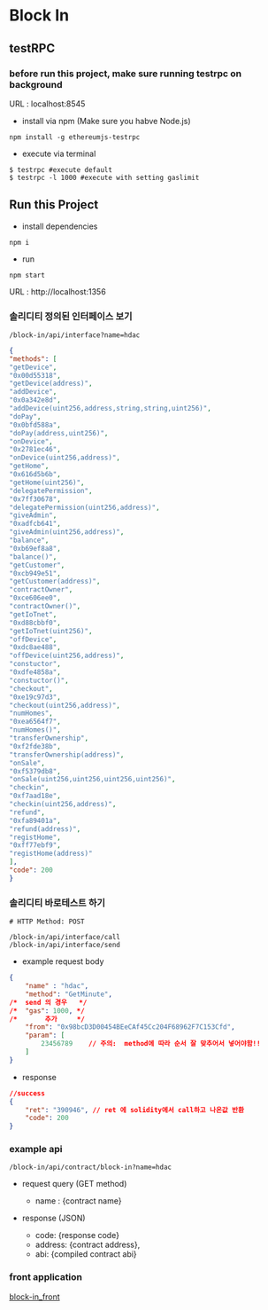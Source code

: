 # Block In
## testRPC
### before run this project, make sure running testrpc on background 
URL : localhost:8545
- install via npm (Make sure you habve Node.js)

``` shell
npm install -g ethereumjs-testrpc
```
- execute via terminal
``` shell
$ testrpc #execute default
$ testrpc -l 1000 #execute with setting gaslimit
```

## Run this Project
- install dependencies
``` shell
npm i
```

- run
``` shell
npm start
```

URL : http://localhost:1356

### 솔리디티 정의된 인터페이스 보기
``` shell
/block-in/api/interface?name=hdac
```

``` json
{
"methods": [
"getDevice",
"0x00d55318",
"getDevice(address)",
"addDevice",
"0x0a342e8d",
"addDevice(uint256,address,string,string,uint256)",
"doPay",
"0x0bfd588a",
"doPay(address,uint256)",
"onDevice",
"0x2781ec46",
"onDevice(uint256,address)",
"getHome",
"0x616d5b6b",
"getHome(uint256)",
"delegatePermission",
"0x7ff30678",
"delegatePermission(uint256,address)",
"giveAdmin",
"0xadfcb641",
"giveAdmin(uint256,address)",
"balance",
"0xb69ef8a8",
"balance()",
"getCustomer",
"0xcb949e51",
"getCustomer(address)",
"contractOwner",
"0xce606ee0",
"contractOwner()",
"getIoTnet",
"0xd88cbbf0",
"getIoTnet(uint256)",
"offDevice",
"0xdc8ae488",
"offDevice(uint256,address)",
"constuctor",
"0xdfe4858a",
"constuctor()",
"checkout",
"0xe19c97d3",
"checkout(uint256,address)",
"numHomes",
"0xea6564f7",
"numHomes()",
"transferOwnership",
"0xf2fde38b",
"transferOwnership(address)",
"onSale",
"0xf5379db8",
"onSale(uint256,uint256,uint256,uint256)",
"checkin",
"0xf7aad18e",
"checkin(uint256,address)",
"refund",
"0xfa89401a",
"refund(address)",
"registHome",
"0xff77ebf9",
"registHome(address)"
],
"code": 200
}
```
### 솔리디티 바로테스트 하기
``` shell
# HTTP Method: POST 

/block-in/api/interface/call
/block-in/api/interface/send
```

- example request body
``` json
{
    "name" : "hdac",
    "method": "GetMinute",
/*  send 의 경우   */ 
/*  "gas": 1000, */
/*       추가     */
    "from": "0x98bcD3D00454BEeCAf45Cc204F68962F7C153Cfd",
    "param": [
        23456789    // 주의:  method에 따라 순서 잘 맞추어서 넣어야함!!
    ]
}
```
- response 
``` json
//success
{
    "ret": "390946", // ret 에 solidity에서 call하고 나온값 반환
    "code": 200
}
```




### example api
``` shell
/block-in/api/contract/block-in?name=hdac
```

- request query (GET method)
    - name : {contract name}

- response (JSON)
    - code: {response code}
    - address: {contract address},
    - abi: {compiled contract abi}




### front application

[block-in_front](https://github.com/oh3vci/block-in_front)
